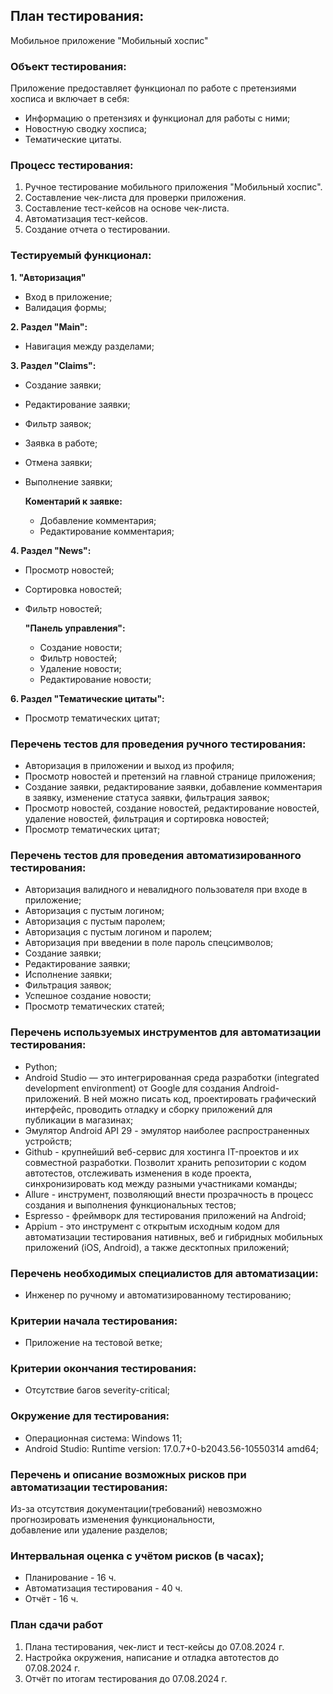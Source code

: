 ## **План тестирования:**
Мобильное приложение "Мобильный хоспис"

### **Объект тестирования:** 
Приложение предоставляет функционал по работе с претензиями хосписа и включает в себя:

- Информацию о претензиях и функционал для работы с ними;
- Новостную сводку хосписа;
- Тематические цитаты.

### **Процесс тестирования:**

1. Ручное тестирование мобильного приложения "Мобильный хоспис".
2. Составление чек-листа для проверки приложения. 
3. Составление тест-кейсов на основе чек-листа.
4. Автоматизация тест-кейсов.
5. Создание отчета о тестировании.

### **Тестируемый функционал:**

**1. "Авторизация"**
- Вход в приложение;
- Валидация формы;

**2. Раздел "Main":**
-  Навигация между разделами;

**3. Раздел "Claims":**
- Создание заявки;
- Редактирование заявки;
- Фильтр заявок;
- Заявка в работе;
- Отмена заявки;
- Выполнение заявки;

  **Коментарий к заявке:**
  - Добавление комментария;
  - Редактирование комментария;

**4. Раздел "News":**
- Просмотр новостей;
- Сортировка новостей;
- Фильтр новостей;

  **"Панель управления":**
  - Создание новости;
  - Фильтр новостей;
  - Удаление новости;
  - Редактирование новости;

**6. Раздел "Тематические цитаты":**
- Просмотр тематических цитат;

### **Перечень тестов для проведения ручного тестирования:**

- Авторизация в приложении и выход из профиля;
- Просмотр новостей и претензий на главной странице приложения;
- Создание заявки, редактирование заявки, добавление комментария в заявку, изменение статуса заявки, фильтрация заявок;
- Просмотр новостей, создание новостей, редактирование новостей, удаление новостей, фильтрация и сортировка новостей;
- Просмотр тематических цитат;

### **Перечень тестов для проведения автоматизированного тестирования:**

- Авторизация валидного и невалидного пользователя при входе в приложение;
- Авторизация с пустым логином; 
- Авторизация с пустым паролем;
- Авторизация с пустым логином и паролем;
- Авторизация при введении в поле пароль спецсимволов;
- Создание заявки;
- Редактирование заявки;
- Исполнение заявки;
- Фильтрация заявок;
- Успешное создание новости;
- Просмотр тематических статей;

### **Перечень используемых инструментов для автоматизации тестирования:**

- Python;
- Android Studio — это интегрированная среда разработки (integrated development environment) от Google для создания Android-приложений. В ней можно писать код, проектировать графический интерфейс, проводить отладку и сборку приложений для публикации в магазинах;
- Эмулятор Android API 29 - эмулятор наиболее распространенных устройств;
- Github - крупнейший веб-сервис для хостинга IT-проектов и их совместной разработки. Позволит хранить репозитории с кодом автотестов, отслеживать изменения в коде проекта, синхронизировать код между разными участниками команды;
- Allure - инструмент, позволяющий внести прозрачность в процесс создания и выполнения функциональных тестов;
- Espresso - фреймворк для тестирования приложений на Android;
- Appium - это инструмент с открытым исходным кодом для автоматизации тестирования нативных, веб и гибридных мобильных приложений (iOS, Android), а также десктопных приложений;

### **Перечень необходимых специалистов для автоматизации:**

- Инженер по ручному и автоматизированному тестированию;

### **Критерии начала тестирования:**

- Приложение на тестовой ветке;

### **Критерии окончания тестирования:**

- Отсутствие багов severity-critical;

### **Окружение для тестирования:**

- Операционная система: Windows 11; 
- Android Studio: Runtime version: 17.0.7+0-b2043.56-10550314 amd64;

### **Перечень и описание возможных рисков при автоматизации тестирования:**

Из-за отсутствия документации(требований) невозможно прогнозировать изменения функциональности,  
добавление или удаление разделов;

### **Интервальная оценка с учётом рисков (в часах);**

- Планирование - 16 ч.
- Автоматизация тестирования - 40 ч.
- Отчёт - 16 ч.

### **План сдачи работ**

1. Плана тестирования, чек-лист и тест-кейсы до 07.08.2024 г.
2. Настройка окружения, написание и отладка автотестов до 07.08.2024 г.
3. Отчёт по итогам тестирования до 07.08.2024 г.